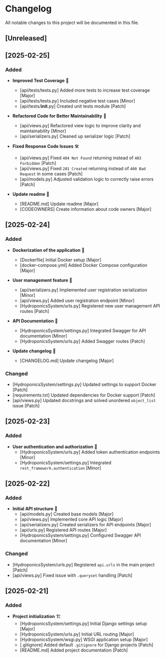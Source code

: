 # Changelog

All notable changes to this project will be documented in this file.

## [Unreleased]

## [2025-02-25]

### Added
- **Improved Test Coverage** 🧪
  - [api/tests/tests.py] Added more tests to increase test coverage [Major]
  - [api/tests/tests.py] Included negative test cases [Minor]
  - [api/tests/__init__.py] Created unit tests module [Patch]

- **Refactored Code for Better Maintainability** 🔄
  - [api/views.py] Refactored view logic to improve clarity and maintainability [Minor]
  - [api/serializers.py] Cleaned up serializer logic [Patch]

- **Fixed Response Code Issues** 🛠️
  - [api/views.py] Fixed `404 Not Found` returning instead of `403 Forbidden` [Patch]
  - [api/views.py] Fixed `201 Created` returning instead of `400 Bad Request` in some cases [Patch]
  - [api/models.py] Adjusted validation logic to correctly raise errors [Patch]

- **Update readme** 📖
  - [README.md] Update readme [Major]
  - [CODEOWNERS] Create information about code owners [Major]

## [2025-02-24]

### Added
- **Dockerization of the application** 🐳
  - [Dockerfile] Initial Docker setup [Major]
  - [docker-compose.yml] Added Docker Compose configuration [Major]

- **User management feature** 👥
  - [api/serializers.py] Implemented user registration serialization [Minor]
  - [api/views.py] Added user registration endpoint [Minor]
  - [HydroponicsSystem/urls.py] Registered new user management API routes [Patch]

- **API Documentation** 📖
  - [HydroponicsSystem/settings.py] Integrated Swagger for API documentation [Minor]
  - [HydroponicsSystem/urls.py] Added Swagger routes [Patch]

- **Update changelog** 📖
  - [CHANGELOG.md] Update changelog [Major] 


### Changed
- [HydroponicsSystem/settings.py] Updated settings to support Docker [Patch]
- [requirements.txt] Updated dependencies for Docker support [Patch]
- [api/views.py] Updated docstrings and solved unordered `object_list` issue [Patch]

## [2025-02-23]

### Added
- **User authentication and authorization** 🔑
  - [HydroponicsSystem/urls.py] Added token authentication endpoints [Minor]
  - [HydroponicsSystem/settings.py] Integrated `rest_framework.authentication` [Minor]

## [2025-02-22]

### Added
- **Initial API structure** 🚀
  - [api/models.py] Created base models [Major]
  - [api/views.py] Implemented core API logic [Major]
  - [api/serializers.py] Created serializers for API endpoints [Major]
  - [api/urls.py] Registered API routes [Major]
  - [HydroponicsSystem/settings.py] Configured Swagger API documentation [Minor]

### Changed
- [HydroponicsSystem/urls.py] Registered `api.urls` in the main project [Patch]
- [api/views.py] Fixed issue with `.queryset` handling [Patch]

## [2025-02-21]

### Added
- **Project initialization** 🏗️
  - [HydroponicsSystem/settings.py] Initial Django settings setup [Major]
  - [HydroponicsSystem/urls.py] Initial URL routing [Major]
  - [HydroponicsSystem/wsgi.py] WSGI application setup [Major]
  - [.gitignore] Added default `.gitignore` for Django projects [Patch]
  - [README.md] Added project documentation [Patch]
